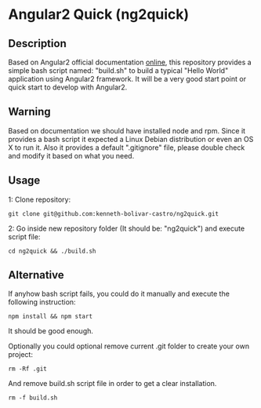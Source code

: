# Angular2 Quick (ng2quick)

## Description
Based on Angular2 official documentation [online](https://angular.io/docs/ts/latest/quickstart.html), this repository provides a
simple bash script named: "build.sh" to build a typical "Hello World" application using Angular2 framework.
It will be a very good start point or quick start to develop with Angular2.

## Warning
Based on documentation we should have installed node and rpm.
Since it provides a bash script it expected a Linux Debian distribution or even an OS X to run it.
Also it provides a default ".gitignore" file, please double check and modify it based on what you need.

## Usage
1: Clone repository:
```
git clone git@github.com:kenneth-bolivar-castro/ng2quick.git
```
2: Go inside new repository folder (It should be: "ng2quick") and execute script file:
```
cd ng2quick && ./build.sh
```

## Alternative
If anyhow bash script fails, you could do it manually and execute the following instruction:
```
npm install && npm start
```
It should be good enough.

Optionally you could optional remove current .git folder to create your own project:
```
rm -Rf .git
```
And remove build.sh script file in order to get a clear installation.
```
rm -f build.sh
```
